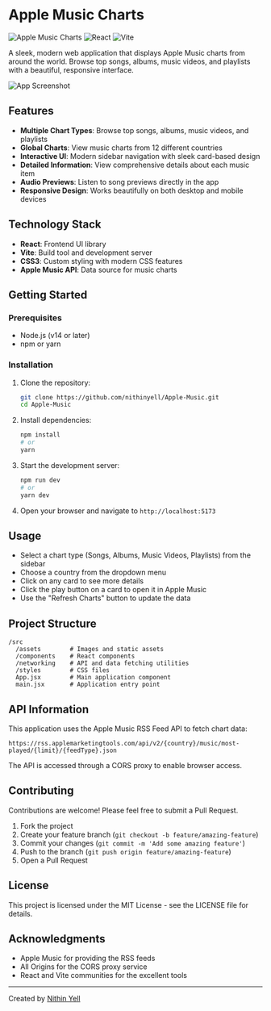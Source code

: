 # Apple Music Charts

![Apple Music Charts](https://img.shields.io/badge/Apple-Music%20Charts-fa586a)
![React](https://img.shields.io/badge/React-18-61dafb)
![Vite](https://img.shields.io/badge/Vite-4-646cff)

A sleek, modern web application that displays Apple Music charts from around the world. Browse top songs, albums, music videos, and playlists with a beautiful, responsive interface.

![App Screenshot](https://i.imgur.com/placeholder.png)

## Features

- **Multiple Chart Types**: Browse top songs, albums, music videos, and playlists
- **Global Charts**: View music charts from 12 different countries
- **Interactive UI**: Modern sidebar navigation with sleek card-based design
- **Detailed Information**: View comprehensive details about each music item
- **Audio Previews**: Listen to song previews directly in the app
- **Responsive Design**: Works beautifully on both desktop and mobile devices

## Technology Stack

- **React**: Frontend UI library
- **Vite**: Build tool and development server
- **CSS3**: Custom styling with modern CSS features
- **Apple Music API**: Data source for music charts

## Getting Started

### Prerequisites

- Node.js (v14 or later)
- npm or yarn

### Installation

1. Clone the repository:
   ```bash
   git clone https://github.com/nithinyell/Apple-Music.git
   cd Apple-Music
   ```

2. Install dependencies:
   ```bash
   npm install
   # or
   yarn
   ```

3. Start the development server:
   ```bash
   npm run dev
   # or
   yarn dev
   ```

4. Open your browser and navigate to `http://localhost:5173`

## Usage

- Select a chart type (Songs, Albums, Music Videos, Playlists) from the sidebar
- Choose a country from the dropdown menu
- Click on any card to see more details
- Click the play button on a card to open it in Apple Music
- Use the "Refresh Charts" button to update the data

## Project Structure

```
/src
  /assets        # Images and static assets
  /components    # React components
  /networking    # API and data fetching utilities
  /styles        # CSS files
  App.jsx        # Main application component
  main.jsx       # Application entry point
```

## API Information

This application uses the Apple Music RSS Feed API to fetch chart data:
```
https://rss.applemarketingtools.com/api/v2/{country}/music/most-played/{limit}/{feedType}.json
```

The API is accessed through a CORS proxy to enable browser access.

## Contributing

Contributions are welcome! Please feel free to submit a Pull Request.

1. Fork the project
2. Create your feature branch (`git checkout -b feature/amazing-feature`)
3. Commit your changes (`git commit -m 'Add some amazing feature'`)
4. Push to the branch (`git push origin feature/amazing-feature`)
5. Open a Pull Request

## License

This project is licensed under the MIT License - see the LICENSE file for details.

## Acknowledgments

- Apple Music for providing the RSS feeds
- All Origins for the CORS proxy service
- React and Vite communities for the excellent tools

---

Created by [Nithin Yell](https://github.com/nithinyell)
